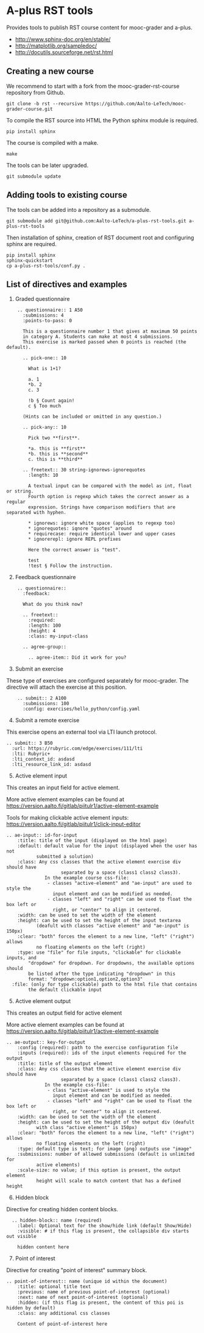 A-plus RST tools
================

Provides tools to publish RST course content for mooc-grader and a-plus.

* http://www.sphinx-doc.org/en/stable/
* http://matplotlib.org/sampledoc/
* http://docutils.sourceforge.net/rst.html


Creating a new course
---------------------

We recommend to start with a fork from the mooc-grader-rst-course repository
from Github.

    git clone -b rst --recursive https://github.com/Aalto-LeTech/mooc-grader-course.git

To compile the RST source into HTML the Python sphinx module is required.

    pip install sphinx

The course is compiled with a make.

    make

The tools can be later upgraded.

    git submodule update


Adding tools to existing course
-------------------------------

The tools can be added into a repository as a submodule.

    git submodule add git@github.com:Aalto-LeTech/a-plus-rst-tools.git a-plus-rst-tools

Then installation of sphinx, creation of RST document root and configuring sphinx are required.

    pip install sphinx
    sphinx-quickstart
    cp a-plus-rst-tools/conf.py .



List of directives and examples
-------------------------------

1. Graded questionnaire

```
    .. questionnaire:: 1 A50
      :submissions: 4
      :points-to-pass: 0

      This is a questionnaire number 1 that gives at maximum 50 points
      in category A. Students can make at most 4 submissions.
      This exercise is marked passed when 0 points is reached (the default).

      .. pick-one:: 10

        What is 1+1?

        a. 1
        *b. 2
        c. 3

        !b § Count again!
        c § Too much

      (Hints can be included or omitted in any question.)

      .. pick-any:: 10

        Pick two **first**.

        *a. this is **first**
        *b. this is **second**
        c. this is **third**

      .. freetext:: 30 string-ignorews-ignorequotes
        :length: 10

        A textual input can be compared with the model as int, float or string.
        Fourth option is regexp which takes the correct answer as a regular
        expression. Strings have comparison modifiers that are separated with hyphen.

        * ignorews: ignore white space (applies to regexp too)
        * ignorequotes: iqnore "quotes" around
        * requirecase: require identical lower and upper cases
        * ignorerepl: ignore REPL prefixes

        Here the correct answer is "test".

        test
        !test § Follow the instruction.
```

2. Feedback questionnaire

```
    .. questionnaire::
      :feedback:

      What do you think now?

      .. freetext::
        :required:
        :length: 100
        :height: 4
        :class: my-input-class

      .. agree-group::

        .. agree-item:: Did it work for you?
```

3. Submit an exercise

These type of exercises are configured separately for mooc-grader.
The directive will attach the exercise at this position.

```
    .. submit:: 2 A100
      :submissions: 100
      :config: exercises/hello_python/config.yaml
```

4. Submit a remote exercise

This exercise opens an external tool via LTI launch protocol.

    .. submit:: 3 B50
      :url: https://rubyric.com/edge/exercises/111/lti
      :lti: Rubyric+
      :lti_context_id: asdasd
      :lti_resource_link_id: asdasd


5. Active element input

This creates an input field for active element.

More active element examples can be found at https://version.aalto.fi/gitlab/piitulr1/active-element-example

Tools for making clickable active element inputs: https://version.aalto.fi/gitlab/piitulr1/click-input-editor

    .. ae-input:: id-for-input
    	:title: title of the input (displayed on the html page)
    	:default: default value for the input (displayed when the user has not
    	       submitted a solution)
    	:class: Any css classes that the active element exercise div should have
    					separated by a space (class1 class2 class3).
		  	      In the example course css-file:
		  	       - classes "active-element" and "ae-input" are used to style the
		  	         input element and can be modified as needed.
		  	       - classes "left" and "right" can be used to float the box left or
		  	         right, or "center" to align it centered.
    	:width: can be used to set the width of the element
    	:height: can be used to set the height of the input textarea
    	       (deafult with classes "active element" and "ae-input" is 150px)
    	:clear: "both" forces the element to a new line, "left" ("right") allows
    	       no floating elements on the left (right)
    	:type: use "file" for file inputs, "clickable" for clickable inputs, and
            "dropdown" for dropdown. For dropdowns, the available options should
            be listed after the type indicating "dropdown" in this
            format: "dropdown:option1,option2,option3"
      :file: (only for type clickable) path to the html file that contains
            the default clickable input


5. Active element output

This creates an output field for active element

More active element examples can be found at https://version.aalto.fi/gitlab/piitulr1/active-element-example

    .. ae-output:: key-for-output
    	:config (required): path to the exercise configuration file
    	:inputs (required): ids of the input elements required for the output
    	:title: title of the output element
    	:class: Any css classes that the active element exercise div should have
    					separated by a space (class1 class2 class3).
		  	      In the example css-file:
		  	       - class "active-element" is used to style the
		  	         input element and can be modified as needed.
		  	       - classes "left" and "right" can be used to float the box left or
		  	         right, or "center" to align it centered.
    	:width: can be used to set the width of the element
    	:height: can be used to set the height of the output div (deafult
    	       with class "active element" is 150px)
    	:clear: "both" forces the element to a new line, "left" ("right") allows
    	       no floating elements on the left (right)
    	:type: default type is text; for image (png) outputs use "image"
    	:submissions: number of allowed submissions (default is unlimited for
    	       active elements)
    	:scale-size: no value; if this option is present, the output element
    	       height will scale to match content that has a defined height

6. Hidden block

Directive for creating hidden content blocks.

```
  .. hidden-block:: name (required)
    :label: Optional text for the show/hide link (default Show/Hide)
    :visible: # if this flag is present, the collapsible div starts out visible

    hidden content here
```

7. Point of interest

Directive for creating "point of interest" summary block.

```
.. point-of-interest:: name (unique id within the document)
    :title: optional title text
    :previous: name of previous point-of-interest (optional)
    :next: name of next point-of-interest (optional)
    :hidden: (if this flag is present, the content of this poi is hidden by default)
    :class: any additional css classes

    Content of point-of-interest here
```